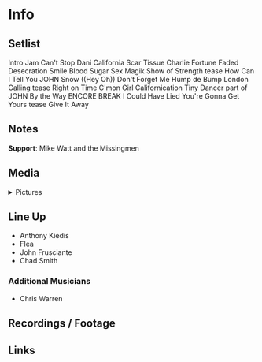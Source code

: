 # Info

## Setlist

Intro Jam
Can't Stop
Dani California
Scar Tissue
Charlie
Fortune Faded
Desecration Smile
Blood Sugar Sex Magik
Show of Strength tease
How Can I Tell You JOHN
Snow ((Hey Oh))
Don't Forget Me
Hump de Bump
London Calling tease
Right on Time
C'mon Girl
Californication
Tiny Dancer part of JOHN
By the Way
ENCORE BREAK
I Could Have Lied
You're Gonna Get Yours tease
Give It Away

## Notes

**Support**: Mike Watt and the Missingmen

## Media 

<details>
  <summary>Pictures</summary>
  <!--<img alt="Setlist" title="Setlist" src="_.jpg" height="200" />
  <img alt="Flyer" title="Flyer" src="_.jpg" height="200" />
  <img alt="Clipper" title="Clipper" src="_.jpg" height="200" />
  <img alt="Ticket" title="Ticket" src="_.jpg" height="200" />
  -->
</details>

## Line Up

* Anthony Kiedis
* Flea
* John Frusciante
* Chad Smith

### Additional Musicians

* Chris Warren

## Recordings / Footage

## Links
